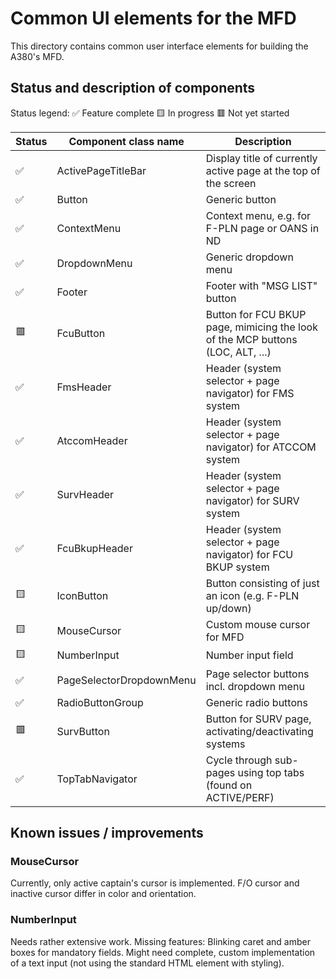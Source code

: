 # Common UI elements for the MFD

This directory contains common user interface elements for building the A380's MFD.

## Status and description of components
Status legend:
✅ Feature complete
🟨 In progress
🟥 Not yet started


| Status      | Component class name | Description |
| ------------- | ------------- | ------------- |
| ✅ | ActivePageTitleBar | Display title of currently active page at the top of the screen |
| ✅ | Button | Generic button |
| ✅ | ContextMenu | Context menu, e.g. for F-PLN page or OANS in ND |
| ✅ | DropdownMenu | Generic dropdown menu |
| ✅ | Footer | Footer with "MSG LIST" button |
| 🟥 | FcuButton | Button for FCU BKUP page, mimicing the look of the MCP buttons (LOC, ALT, ...) |
| ✅ | FmsHeader | Header (system selector + page navigator) for FMS system |
| ✅ | AtccomHeader | Header (system selector + page navigator) for ATCCOM system |
| ✅ | SurvHeader | Header (system selector + page navigator) for SURV system |
| ✅ | FcuBkupHeader | Header (system selector + page navigator) for FCU BKUP system |
| 🟨 | IconButton | Button consisting of just an icon (e.g. F-PLN up/down) |
| 🟨 | MouseCursor | Custom mouse cursor for MFD |
| 🟨 | NumberInput | Number input field |
| ✅ | PageSelectorDropdownMenu | Page selector buttons incl. dropdown menu |
| ✅ | RadioButtonGroup | Generic radio buttons |
| 🟥 | SurvButton | Button for SURV page, activating/deactivating systems |
| ✅ | TopTabNavigator | Cycle through sub-pages using top tabs (found on ACTIVE/PERF) |

## Known issues / improvements

### MouseCursor
Currently, only active captain's cursor is implemented. F/O cursor and inactive cursor differ in color and orientation.

### NumberInput
Needs rather extensive work. Missing features: Blinking caret and amber boxes for mandatory fields. Might need complete, custom implementation of a text input (not using the standard HTML element with styling).
